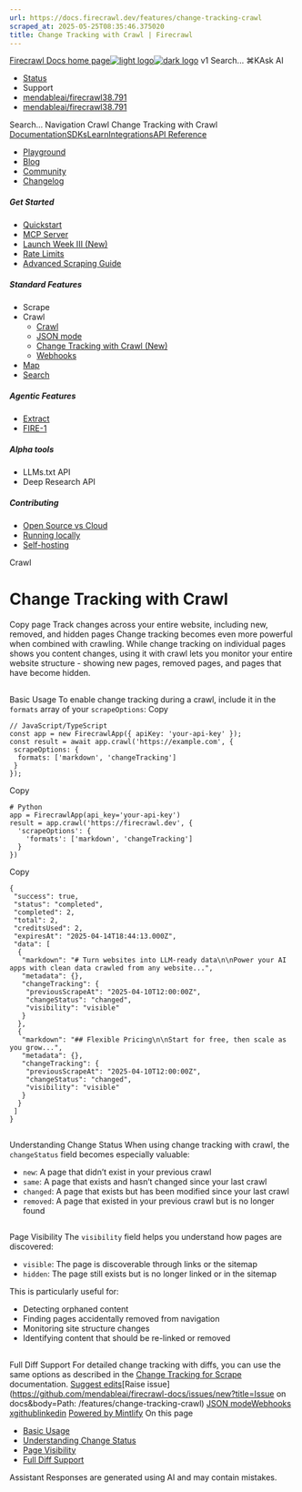 ```yaml
---
url: https://docs.firecrawl.dev/features/change-tracking-crawl
scraped_at: 2025-05-25T08:35:46.375020
title: Change Tracking with Crawl | Firecrawl
---
```


[Firecrawl Docs home page![light logo](https://mintlify.s3.us-west-1.amazonaws.com/firecrawl/logo/logo.png)![dark logo](https://mintlify.s3.us-west-1.amazonaws.com/firecrawl/logo/logo-dark.png)](https://firecrawl.dev)
v1
Search...
⌘KAsk AI
  * [Status](https://firecrawl.betteruptime.com)
  * Support
  * [mendableai/firecrawl38.791](https://github.com/mendableai/firecrawl)
  * [mendableai/firecrawl38.791](https://github.com/mendableai/firecrawl)


Search...
Navigation
Crawl
Change Tracking with Crawl
[Documentation](https://docs.firecrawl.dev/introduction)[SDKs](https://docs.firecrawl.dev/sdks/overview)[Learn](https://www.firecrawl.dev/blog/category/tutorials)[Integrations](https://www.firecrawl.dev/app)[API Reference](https://docs.firecrawl.dev/api-reference/introduction)
* [Playground](https://firecrawl.dev/playground)
* [Blog](https://firecrawl.dev/blog)
* [Community](https://discord.gg/gSmWdAkdwd)
* [Changelog](https://firecrawl.dev/changelog)
##### Get Started
  * [Quickstart](https://docs.firecrawl.dev/introduction)
  * [MCP Server](https://docs.firecrawl.dev/mcp)
  * [Launch Week III (New)](https://docs.firecrawl.dev/launch-week)
  * [Rate Limits](https://docs.firecrawl.dev/rate-limits)
  * [Advanced Scraping Guide](https://docs.firecrawl.dev/advanced-scraping-guide)


##### Standard Features
  * Scrape
  * Crawl
    * [Crawl](https://docs.firecrawl.dev/features/crawl)
    * [JSON mode](https://docs.firecrawl.dev/features/llm-extract)
    * [Change Tracking with Crawl (New)](https://docs.firecrawl.dev/features/change-tracking-crawl)
    * [Webhooks](https://docs.firecrawl.dev/features/webhooks)
  * [Map](https://docs.firecrawl.dev/features/map)
  * [Search](https://docs.firecrawl.dev/features/search)


##### Agentic Features
  * [Extract](https://docs.firecrawl.dev/features/extract)
  * [FIRE-1](https://docs.firecrawl.dev/agents/fire-1)


##### Alpha tools
  * LLMs.txt API
  * Deep Research API


##### Contributing
  * [Open Source vs Cloud](https://docs.firecrawl.dev/contributing/open-source-or-cloud)
  * [Running locally](https://docs.firecrawl.dev/contributing/guide)
  * [Self-hosting](https://docs.firecrawl.dev/contributing/self-host)


Crawl
# Change Tracking with Crawl
Copy page
Track changes across your entire website, including new, removed, and hidden pages
Change tracking becomes even more powerful when combined with crawling. While change tracking on individual pages shows you content changes, using it with crawl lets you monitor your entire website structure - showing new pages, removed pages, and pages that have become hidden.
## 
[​](https://docs.firecrawl.dev/features/change-tracking-crawl#basic-usage)
Basic Usage
To enable change tracking during a crawl, include it in the `formats` array of your `scrapeOptions`:
Copy
```
// JavaScript/TypeScript
const app = new FirecrawlApp({ apiKey: 'your-api-key' });
const result = await app.crawl('https://example.com', {
 scrapeOptions: {
  formats: ['markdown', 'changeTracking']
 }
});

```

Copy
```
# Python
app = FirecrawlApp(api_key='your-api-key')
result = app.crawl('https://firecrawl.dev', {
  'scrapeOptions': {
    'formats': ['markdown', 'changeTracking']
  }
})

```

Copy
```
{
 "success": true,
 "status": "completed",
 "completed": 2,
 "total": 2,
 "creditsUsed": 2,
 "expiresAt": "2025-04-14T18:44:13.000Z",
 "data": [
  {
   "markdown": "# Turn websites into LLM-ready data\n\nPower your AI apps with clean data crawled from any website...",
   "metadata": {},
   "changeTracking": {
    "previousScrapeAt": "2025-04-10T12:00:00Z",
    "changeStatus": "changed",
    "visibility": "visible"
   }
  },
  {
   "markdown": "## Flexible Pricing\n\nStart for free, then scale as you grow...",
   "metadata": {},
   "changeTracking": {
    "previousScrapeAt": "2025-04-10T12:00:00Z",
    "changeStatus": "changed",
    "visibility": "visible"
   }
  }
 ]
}

```

## 
[​](https://docs.firecrawl.dev/features/change-tracking-crawl#understanding-change-status)
Understanding Change Status
When using change tracking with crawl, the `changeStatus` field becomes especially valuable:
  * `new`: A page that didn’t exist in your previous crawl
  * `same`: A page that exists and hasn’t changed since your last crawl
  * `changed`: A page that exists but has been modified since your last crawl
  * `removed`: A page that existed in your previous crawl but is no longer found


## 
[​](https://docs.firecrawl.dev/features/change-tracking-crawl#page-visibility)
Page Visibility
The `visibility` field helps you understand how pages are discovered:
  * `visible`: The page is discoverable through links or the sitemap
  * `hidden`: The page still exists but is no longer linked or in the sitemap


This is particularly useful for:
  * Detecting orphaned content
  * Finding pages accidentally removed from navigation
  * Monitoring site structure changes
  * Identifying content that should be re-linked or removed


## 
[​](https://docs.firecrawl.dev/features/change-tracking-crawl#full-diff-support)
Full Diff Support
For detailed change tracking with diffs, you can use the same options as described in the [Change Tracking for Scrape](https://docs.firecrawl.dev/features/change-tracking) documentation.
[Suggest edits](https://github.com/mendableai/firecrawl-docs/edit/main/features/change-tracking-crawl.mdx)[Raise issue](https://github.com/mendableai/firecrawl-docs/issues/new?title=Issue on docs&body=Path: /features/change-tracking-crawl)
[JSON mode](https://docs.firecrawl.dev/features/llm-extract)[Webhooks](https://docs.firecrawl.dev/features/webhooks)
[x](https://x.com/firecrawl_dev)[github](https://github.com/mendableai/firecrawl)[linkedin](https://www.linkedin.com/company/firecrawl)
[Powered by Mintlify](https://mintlify.com/preview-request?utm_campaign=poweredBy&utm_medium=referral&utm_source=docs.firecrawl.dev)
On this page
  * [Basic Usage](https://docs.firecrawl.dev/features/change-tracking-crawl#basic-usage)
  * [Understanding Change Status](https://docs.firecrawl.dev/features/change-tracking-crawl#understanding-change-status)
  * [Page Visibility](https://docs.firecrawl.dev/features/change-tracking-crawl#page-visibility)
  * [Full Diff Support](https://docs.firecrawl.dev/features/change-tracking-crawl#full-diff-support)


Assistant
Responses are generated using AI and may contain mistakes.

